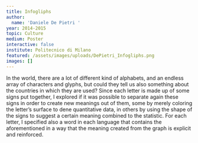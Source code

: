 ```yaml
---
title: Infogliphs
author:
  name: 'Daniele De Pietri '
year: 2014-2015
topic: Culture
medium: Poster
interactive: false
institute: Politecnico di Milano
featured: /assets/images/uploads/DePietri_Infogliphs.png
images: []
---
```

In the world, there are a lot of different kind of alphabets, and an endless array of characters and glyphs, but could they tell us also something about the countries in which they are used? Since each letter is made up of some signs put together, I explored if it was possible to separate again these signs in order to create new meanings out of them, some by merely coloring the letter’s surface to dene quantitative data, in others by using the shape of the signs to suggest a certain meaning combined to the statistic. For each letter, I specified also a word in each language that contains the aforementioned in a way that the meaning created from the graph is explicit and reinforced.
